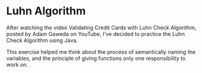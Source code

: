 # Luhn Algorithm

After watching the video Validating Credit Cards with Luhn Check Algorithm, posted by Adam Gaweda on YouTube, I've decided to practice the Luhn Check Algorithm using Java.

This exercise helped me think about the process of semantically naming the variables, and the principle of giving functions only one responsibility to work on.